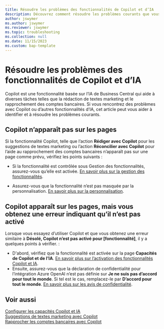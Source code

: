 ```yaml
---
title: Résoudre les problèmes des fonctionnalités de Copilot et d’IA
description: Découvrez comment résoudre les problèmes courants que vous pourriez rencontrer lorsque vous travaillez avec les fonctionnalités Copilot et IA dans Business Central.
author: jswymer
ms.author: jswymer
ms.reviewer: jswymer
ms.topic: troubleshooting
ms.collection: null
ms.date: 11/15/2023
ms.custom: bap-template
---
```

# Résoudre les problèmes des fonctionnalités de Copilot et d’IA

Copilot est une fonctionnalité basée sur l’IA de Business Central qui aide à diverses tâches telles que la rédaction de textes marketing et le rapprochement des comptes bancaires. Si vous rencontrez des problèmes avec Copilot ou d’autres fonctionnalités d’IA, cet article peut vous aider à identifier et à résoudre les problèmes courants.

## Copilot n’apparaît pas sur les pages

Si la fonctionnalité Copilot, telle que l’action **Rédiger avec Copilot** pour les suggestions de textes marketing ou l’action **Réconcilier avec Copilot** pour l’aide au rapprochement des comptes bancaires n’apparaît pas sur une page comme prévu, vérifiez les points suivants :

- Si la fonctionnalité est contrôlée sous Gestion des fonctionnalités, assurez-vous qu’elle est activée. [En savoir plus sur la gestion des fonctionnalités](admin-feature-management.md).

- Assurez-vous que la fonctionnalité n’est pas masquée par la personnalisation. [En savoir plus sur la personnalisation](ui-personalization-user.md).

## Copilot apparaît sur les pages, mais vous obtenez une erreur indiquant qu’il n’est pas activé

Lorsque vous essayez d’utiliser Copilot et que vous obtenez une erreur similaire à **Désolé, Copilot n’est pas activé pour \[fonctionnalité\]**, il y a quelques points à vérifier. :

- D'abord, vérifiez que la fonctionnalité est activée sur la page **Capacités de Copilot et de l’IA**. [En savoir plus sur l’activation des fonctionnalités Copilot et IA](enable-ai.md#activate-features). 
- Ensuite, assurez-vous que la déclaration de confidentialité pour l’intégration Azure OpenAI n’est pas définie sur **Je ne suis pas d’accord pour tout le monde**. Si tel est le cas, remplacez-le par **D’accord pour tout le monde**. [En savoir plus sur les avis de confidentialité](privacy-notices-status.md).

## Voir aussi

[Configurer les capacités Copilot et IA](enable-ai.md)  
[Suggestions de textes marketing avec Copilot](ai-overview.md)  
[Rapprocher les comptes bancaires avec Copilot](bank-reconciliation-with-copilot.md)  

